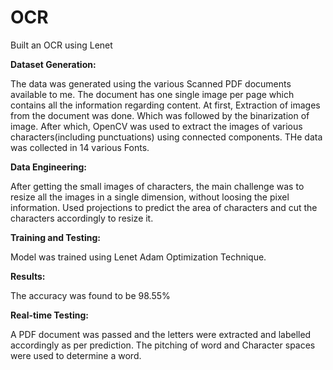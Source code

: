 # OCR
Built an OCR using Lenet

<B>Dataset Generation:</B>
<P>The data was generated using the various Scanned PDF documents available to me.
The document has one single image per page which contains all the information regarding content.
At first, Extraction of images from the document was done.
Which was followed by the binarization of image.
After which, OpenCV was used to extract the images of various characters(including punctuations) using connected components.
THe data was collected in 14 various Fonts.

<B>Data Engineering:</B>
<P>After getting the small images of characters, the main challenge was to resize all the images in a single dimension, without loosing the pixel information.
Used projections to predict the area of characters and cut the characters accordingly to resize it.

<B>Training and Testing:</B>
<P>Model was trained using Lenet Adam Optimization Technique.

<B>Results:</B>
<P>The accuracy was found to be 98.55%

<B>Real-time Testing:</B>
<P>A PDF document was passed and the letters were extracted and labelled accordingly as per prediction. The pitching of word and Character spaces were used to determine a word.
